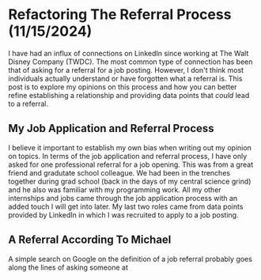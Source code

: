 # Refactoring The Referral Process (11/15/2024)
I have had an influx of connections on LinkedIn since working at The Walt Disney Company (TWDC). The most common type of connection has been that of asking for a referral for a job posting. However, I don't think most individuals actually understand or have forgotten what a referral is. This post is to explore my opinions on this process and how you can better refine establishing a relationship and providing data points that *could* lead to a referral. 

## My Job Application and Referral Process
I believe it important to establish my own bias when writing out my opinion on topics. In terms of the job application and referral process, I have only asked for one professional referral for a job opening. This was from a great friend and gradutate school colleague. We had been in the trenches together during grad school (back in the days of my central science grind) and he also was familiar with my programming work. All my other internships and jobs came through the job application process with an added touch I will get into later. My last two roles came from data points provided by LinkedIn in which I was recruited to apply to a job posting.

## A Referral According To Michael
A simple search on Google on the definition of a job referral probably goes along the lines of asking someone at 

